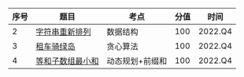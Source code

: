 | 序号 | 题目                                        | 考点            | 分值 | 时间    |
| ---- | ------------------------------------------- | --------------- | ---- | ------- |
| 2    | [字符串重新排列](./2-字符串重新排列.md)     | 数据结构        | 100  | 2022.Q4 |
| 3    | [租车骑绿岛](3-租车骑绿岛.md)               | 贪心算法        | 100  | 2022.Q4 |
| 4    | [等和子数组最小和](./4-等和子数组最小和.md) | 动态规划+前缀和 | 100  | 2022.Q4 |

